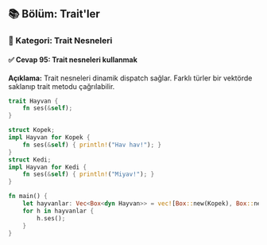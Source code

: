 ## 📚 Bölüm: Trait'ler  
### 🔹 Kategori: Trait Nesneleri  
#### ✅ Cevap 95: Trait nesneleri kullanmak

**Açıklama:**
Trait nesneleri dinamik dispatch sağlar. Farklı türler bir vektörde saklanıp trait metodu çağrılabilir.

```rust
trait Hayvan {
    fn ses(&self);
}

struct Kopek;
impl Hayvan for Kopek {
    fn ses(&self) { println!("Hav hav!"); }
}
struct Kedi;
impl Hayvan for Kedi {
    fn ses(&self) { println!("Miyav!"); }
}

fn main() {
    let hayvanlar: Vec<Box<dyn Hayvan>> = vec![Box::new(Kopek), Box::new(Kedi)];
    for h in hayvanlar {
        h.ses();
    }
}
```
